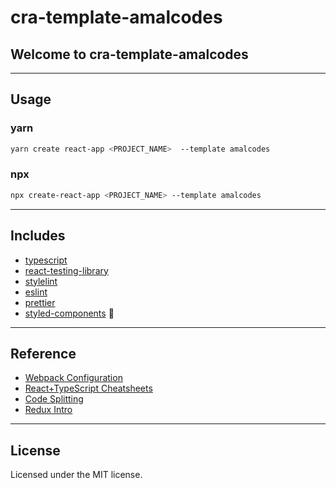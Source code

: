 # cra-template-amalcodes

## Welcome to cra-template-amalcodes

---

## Usage

### yarn

```bash
yarn create react-app <PROJECT_NAME>  --template amalcodes
```

### npx

```bash
npx create-react-app <PROJECT_NAME> --template amalcodes
```

---

## Includes

- [typescript](https://github.com/microsoft/TypeScript)
- [react-testing-library](https://github.com/testing-library/react-testing-library)
- [stylelint](https://github.com/stylelint/stylelint)
- [eslint](https://github.com/eslint/eslint)
- [prettier](https://github.com/prettier/prettier)
- [styled-components](https://styled-components.com) 💅

---

## Reference

- [Webpack Configuration](https://webpack.js.org/configuration/)
- [React+TypeScript Cheatsheets](https://github.com/typescript-cheatsheets/react-typescript-cheatsheet)
- [Code Splitting](https://reactjs.org/docs/code-splitting.html)
- [Redux Intro](https://redux.js.org/introduction/getting-started)

---

## License

Licensed under the MIT license.
